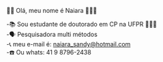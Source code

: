  👋🏼 Olá, meu nome é Naiara 🙋🏻‍♀️

-📚 Sou estudante de doutorado em CP na UFPR 👩🏽‍🎓  
-🗣️ Pesquisadora multi métodos   
-📞 meu e-mail é: naiara_sandy@hotmail.com  
-☎️ Ou whats: 41 9 8796-2438  

